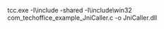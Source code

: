 tcc.exe -I<JDK HOME>\include -shared -I<JDK HOME>\include\win32 com_techoffice_example_JniCaller.c -o JniCaller.dll